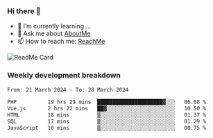 ### Hi there 👋

- 🌱 I’m currently learning ...
- 💬 Ask me about [AboutMe](https://www.itzcy.com/about)
- 📫 How to reach me: [ReachMe](https://www.itzcy.com/about)

![ReadMe Card](https://github-readme-stats-ten-gilt.vercel.app/api?username=SuperChenYun&show_icons=true&title_color=fff&icon_color=79ff97&text_color=9f9f9f&bg_color=151515&hide_border=true)

### Weekly development breakdown
<!--START_SECTION:waka-->

```txt
From: 21 March 2024 - To: 28 March 2024

PHP          19 hrs 29 mins  █████████████████████▓░░░   86.08 %
Vue.js       2 hrs 22 mins   ██▓░░░░░░░░░░░░░░░░░░░░░░   10.50 %
HTML         18 mins         ▒░░░░░░░░░░░░░░░░░░░░░░░░   01.37 %
SQL          17 mins         ▒░░░░░░░░░░░░░░░░░░░░░░░░   01.29 %
JavaScript   10 mins         ▒░░░░░░░░░░░░░░░░░░░░░░░░   00.75 %
```

<!--END_SECTION:waka-->
